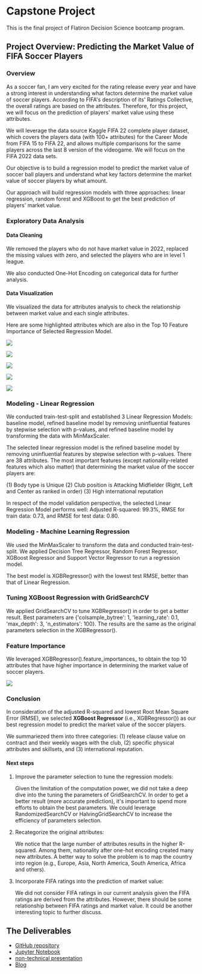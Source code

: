 # Capstone Project

This is the final project of Flatiron Decision Science bootcamp program. 


## Project Overview: Predicting the Market Value of FIFA Soccer Players

### Overview

As a soccer fan, I am very excited for the rating release every year and have a strong interest in understanding what factors determine the market value of soccer players. According to FIFA's description of its' Ratings Collective, the overall ratings are based on the attributes. Therefore, for this project, we will focus on the prediction of players' market value using these attributes.

We will leverage the data source Kaggle FIFA 22 complete player dataset, which covers the players data (with 100+ attributes) for the Career Mode from FIFA 15 to FIFA 22, and allows multiple comparisons for the same players across the last 8 version of the videogame. We will focus on the FIFA 2022 data sets.

Our objective is to build a regression model to predict the market value of soccer ball players and understand what key factors determine the market value of soccer players by what amount.

Our approach will build regression models with three approaches: linear regression, random forest and XGBoost to get the best prediction of players' market value.


### Exploratory Data Analysis

#### Data Cleaning

We removed the players who do not have market value in 2022, replaced the missing values with zero, and selected the players who are in level 1 league.

We also conducted One-Hot Encoding on categorical data for further analysis. 


#### Data Visualization 

We visualized the data for attributes analysis to check the relationship between market value and each single attributes. 

Here are some highlighted attributes which are also in the Top 10 Feature Importance of Selected Regression Model.

![](https://github.com/carlearn/dsc-capstone-project/blob/main/charts/Relationship%20between%20Market%20Value%20and%20Release%20Clause%20Value%20(in%20Million%20euros).png)

![](https://github.com/carlearn/dsc-capstone-project/blob/main/charts/Relationship%20between%20Market%20Value%20and%20Weekly%20Wage.png)

![](https://github.com/carlearn/dsc-capstone-project/blob/main/charts/Relationship%20between%20Market%20Value%20and%20International%20Reputation.png)

![](https://github.com/carlearn/dsc-capstone-project/blob/main/charts/Relationship%20between%20Market%20Value%20and%20Different%20Body%20Types.png)

![](https://github.com/carlearn/dsc-capstone-project/blob/main/charts/Relationship%20between%20Market%20Value%20and%20Club%20Positions.png)



### Modeling - Linear Regression

We conducted train-test-split and established 3 Linear Regression Models: baseline model, refined baseline model by removing uninfluential features by stepwise selection with p-values, and refined baseline model by transforming the data with MinMaxScaler. 

The selected linear regression model is the refined baseline model by removing uninfluential features by stepwise selection with p-values. There are 38 attributes. The most important features (except nationality-related features which also matter) that determining the market value of the soccer players are:

(1) Body type is Unique
(2) Club position is Attacking Midfielder (Right, Left and Center as ranked in order)
(3) High international reputation

In respect of the model validation perspective, the selected Linear Regression Model performs well: Adjusted R-squared: 99.3%, RMSE for train data: 0.73, and RMSE for test data: 0.80.


### Modeling - Machine Learning Regression

We used the MinMaxScaler to transform the data and conducted train-test-split. We applied Decision Tree Regressor, Random Forest Regressor, XGBoost Regressor and Support Vector Regressor to run a regression model. 

The best model is XGBRegressor() with the lowest test RMSE, better than that of Linear Regression.


### Tuning XGBoost Regression with GridSearchCV 

We applied GridSearchCV to tune XGBRegressor() in order to get a better result. Best parameters are {'colsample_bytree': 1, 'learning_rate': 0.1, 'max_depth': 3, 'n_estimators': 100}. The results are the same as the original parameters selection in the XGBRegressor().


### Feature Importance 

We leveraged XGBRegressor().feature_importances_ to obtain the top 10 attributes that have higher importance in determining the market value of soccer players.

![](https://github.com/carlearn/dsc-capstone-project/blob/main/charts/Feature%20Importance%20-%20Top%2010%20primary%20attributes%20of%20the%20Market%20Value%20of%20soccer%20players.png) 

### Conclusion

In consideration of the adjusted R-squared and lowest Root Mean Square Error (RMSE), we selected **XGBoost Regressor** (i.e., XGBRegressor()) as our best regression model to predict the market value of the soccer players. 

We summariezed them into three categories: 
    (1) release clause value on contract and their weekly wages with the club, 
    (2) specific physical attributes and skillsets, and 
    (3) international reputation.

#### Next steps

1. Improve the parameter selection to tune the regression models:
    
    Given the limitation of the computation power, we did not take a deep dive into the tuning the parameters of GridSearchCV. In order to get a better result (more accurate prediction), it's important to spend more efforts to obtain the best parameters. We could leverage RandomizedSearchCV or HalvingGridSearchCV to increase the efficiency of parameters selection.

2. Recategorize the original attributes:
    
    We notice that the large number of attributes results in the higher R-squared. Among them, nationality after one-hot encoding created many new attributes. A better way to solve the problem is to map the country into region (e.g., Europe, Asia, North America, South America, Africa and others).

3. Incorporate FIFA ratings into the prediction of market value:
    
    We did not consider FIFA ratings in our current analysis given the FIFA ratings are derived from the attributes. However, there should be some relationship between FIFA ratings and market value. It could be another interesting topic to further discuss.
    

## The Deliverables


* [GitHub repository](https://github.com/carlearn/dsc-capstone-project)
* [Jupyter Notebook](https://github.com/carlearn/dsc-capstone-project/blob/main/student_notebook.ipynb)
* [non-technical presentation](https://github.com/carlearn/dsc-capstone-project/blob/main/capstone_presentation.pptx)
* [Blog](https://medium.com/@carrielearn/predicting-the-market-value-of-fifa-soccer-players-db0df4e4a651)


